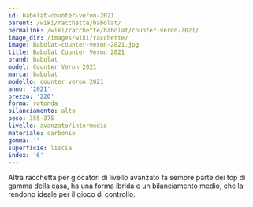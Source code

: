```yaml
---
id: babolat-counter-veron-2021
parent: /wiki/racchette/babolat/
permalink: /wiki/racchette/babolat/counter-veron-2021/
image_dir: /images/wiki/racchette/
image: babolat-counter-veron-2021.jpg
title: Babolat Counter Veron 2021
brand: babolat
model: Counter Veron 2021
marca: babolat
modello: counter veron 2021
anno: '2021'
prezzo: '220'
forma: rotonda
bilanciamento: alto
peso: 355-375
livello: avanzato/intermedio
materiale: carbonio
gomma: ''
superficie: liscia
index: '6'
---
```

Altra racchetta per giocatori di livello avanzato fa sempre parte dei top di gamma della casa, ha una forma ibrida e un bilanciamento medio, che la rendono ideale per il gioco di controllo.